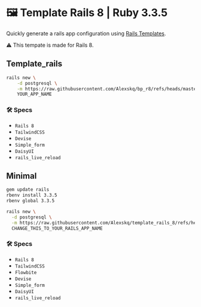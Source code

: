 # 🖼️ Template Rails 8 | Ruby 3.3.5

Quickly generate a rails app configuration using [Rails Templates](http://guides.rubyonrails.org/rails_application_templates.html).

⚠️ This tempate is made for Rails 8.

## Template_rails

```bash
rails new \
    -d postgresql \
    -m https://raw.githubusercontent.com/Alexskq/bp_r8/refs/heads/master/template_rails.rb \
    YOUR_APP_NAME

```

### 🛠️ Specs

- ```Rails 8```
- ```TailwindCSS```
- ```Devise```
- ```Simple_form```
- ```DaisyUI```
- ```rails_live_reload```

## Minimal

```sh
gem update rails
rbenv install 3.3.5
rbenv global 3.3.5
```

```bash
rails new \
  -d postgresql \
  -m https://raw.githubusercontent.com/Alexskq/template_rails_8/refs/heads/master/minimal.rb \
  CHANGE_THIS_TO_YOUR_RAILS_APP_NAME
```

### 🛠️ Specs

- ```Rails 8```
- ```TailwindCSS```
- ```Flowbite```
- ```Devise```
- ```Simple_form```
- ```DaisyUI```
- ```rails_live_reload```
